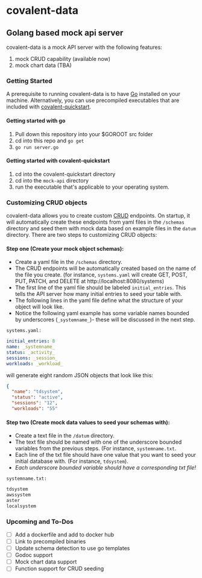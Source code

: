 # covalent-data
## Golang based mock api server

covalent-data is a mock API server with the following features:

1. mock CRUD capability (available now)
2. mock chart data (TBA)

### Getting Started

A prerequisite to running covalent-data is to have [Go](https://golang.org/doc/install) installed on your machine.  Alternatively, you can use precompiled executables that are included with [covalent-quickstart](https://github.com/Teradata/covalent-quickstart).

#### Getting started with go
1. Pull down this repository into your $GOROOT src folder
2. cd into this repo and `go get`
2. `go run server.go`

#### Getting started with covalent-quickstart
1. cd into the covalent-quickstart directory
2. cd into the `mock-api` directory
3. run the executable that's applicable to your operating system.

### Customizing CRUD objects
covalent-data allows you to create custom [CRUD](https://en.wikipedia.org/wiki/Create,_read,_update_and_delete) endpoints.
On startup, it will automatically create these endpoints from yaml files in the `/schemas` directory and seed them with mock data based on example files in the `datum` directory.
There are two steps to customizing CRUD objects:

#### Step one (Create your mock object schemas):
- Create a yaml file in the `/schemas` directory.
- The CRUD endpoints will be automatically created based on the name of the file you create. (for instance, `systems.yaml` will create GET, POST, PUT, PATCH, and DELETE at http://localhost:8080/systems)
- The first line of the yaml file should be labeled `initial_entries`.  This tells the API server how many initial entries to seed your table with.
- The following lines in the yaml file define what the structure of your object will look like.
- Notice the following yaml example has some variable names bounded by underscores (`_systemname_`)- these will be discussed in the next step.

`systems.yaml:`
``` yaml
initial_entries: 8
name: _systemname_
status: _activity_
sessions: _session_
workloads: _workload_
```

will generate eight random JSON objects that look like this:
``` json
{
  "name": "tdsystem",
  "status": "active",
  "sessions": "12",
  "workloads": "55"
```

#### Step two (Create mock data values to seed your schemas with):
- Create a text file in the `/datum` directory.
- The text file should be named with one of the underscore bounded variables from the previous steps. (For instance, `systemname.txt`.
- Each line of the txt file should have one value that you want to seed your initial database with.  (For instance, `tdsystem`).
- *Each underscore bounded variable should have a corresponding txt file!*

`systemname.txt:`
``` txt
tdsystem
awssystem
aster
localsystem
```

### Upcoming and To-Dos
- [ ] Add a dockerfile and add to docker hub
- [ ] Link to precompiled binaries
- [ ] Update schema detection to use go templates
- [ ] Godoc support
- [ ] Mock chart data support
- [ ] Function support for CRUD seeding
